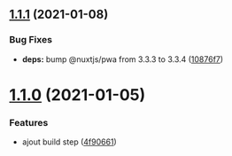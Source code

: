 ## [1.1.1](https://github.com/nkCreation/nkcreation.com/compare/v1.1.0...v1.1.1) (2021-01-08)


### Bug Fixes

* **deps:** bump @nuxtjs/pwa from 3.3.3 to 3.3.4 ([10876f7](https://github.com/nkCreation/nkcreation.com/commit/10876f7ed944f0d31fd4d49f85c7416732fc429e))

# [1.1.0](https://github.com/nkCreation/nkcreation.com/compare/v1.0.0...v1.1.0) (2021-01-05)


### Features

* ajout build step ([4f90661](https://github.com/nkCreation/nkcreation.com/commit/4f9066107b71a1199fcc1e36f3cd69aca5d4e468))
